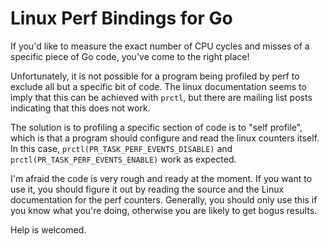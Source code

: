 # Linux Perf Bindings for Go

If you'd like to measure the exact number of CPU cycles and misses of a specific piece of Go code, you've come to the right place!

Unfortunately, it is not possible for a program being profiled by perf to exclude all but a specific bit of code. The linux documentation seems to imply that this can be achieved with `prctl`, but there are mailing list posts indicating that this does not work.

The solution is to profiling a specific section of code is to "self profile", which is that a program should configure and read the linux counters itself. In this case, `prctl(PR_TASK_PERF_EVENTS_DISABLE)` and `prctl(PR_TASK_PERF_EVENTS_ENABLE)` work as expected.

I'm afraid the code is very rough and ready at the moment. If you want to use it, you should figure it out by reading the source and the Linux documentation for the perf counters. Generally, you should only use this if you know what you're doing, otherwise you are likely to get bogus results.

Help is welcomed.
